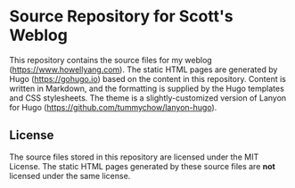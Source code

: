 # Source Repository for Scott's Weblog

This repository contains the source files for my weblog (https://www.howellyang.com). The static HTML pages are generated by Hugo (https://gohugo.io) based on the content in this repository. Content is written in Markdown, and the formatting is supplied by the Hugo templates and CSS stylesheets. The theme is a slightly-customized version of Lanyon for Hugo (https://github.com/tummychow/lanyon-hugo).

## License

The source files stored in this repository are licensed under the MIT License. The static HTML pages generated by these source files are **not** licensed under the same license.
